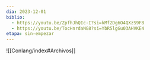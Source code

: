 ```yaml
---
dia: 2023-12-01
biblio:
  - https://youtu.be/ZpfhJhQIc-I?si=kMf2Dg6O4QXzS9F8
  - https://youtu.be/TocHnrdaNG8?si=YbR5lgGu03AHVKE4
etapa: sin-empezar
---
```





![[Conlang/index#Archivos]]